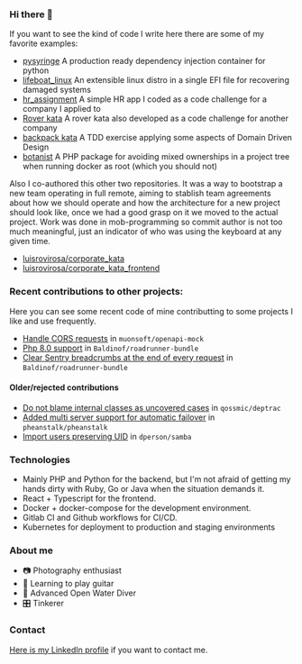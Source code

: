 ### Hi there 👋

If you want to see the kind of code I write here there are some of my favorite examples:
 - [pysyringe](https://github.com/hugochinchilla/pysyringe) A production ready dependency injection container for python
 - [lifeboat_linux](https://github.com/hugochinchilla/lifeboat_linux) An extensible linux distro in a single EFI file for recovering damaged systems
 - [hr_assignment](https://github.com/hugochinchilla/hr_assignment) A simple HR app I coded as a code challenge for a company I applied to
 - [Rover kata](https://github.com/hugochinchilla/wallbox-rover-kata) A rover kata also developed as a code challenge for another company
 - [backpack kata](https://github.com/hugochinchilla/backpack-kata-2020) A TDD exercise applying some aspects of Domain Driven Design
 - [botanist](https://github.com/hugochinchilla/botanist) A PHP package for avoiding mixed ownerships in a project tree when running docker as root (which you should not)

Also I co-authored this other two repositories. It was a way to bootstrap a new team operating in full remote, aiming to stablish team agreements about how we should operate and how the architecture for a new project should look like, once we had a good grasp on it we moved to the actual project. Work was done in mob-programming so commit author is not too much meaningful, just an indicator of who was using the keyboard at any given time.

* [luisrovirosa/corporate_kata](https://github.com/luisrovirosa/corporate_kata)
* [luisrovirosa/corporate_kata_frontend](https://github.com/luisrovirosa/corporate_kata_frontend)

### Recent contributions to other projects:

Here you can see some recent code of mine contributting to some projects I like and use frequently.

* [Handle CORS requests](https://github.com/muonsoft/openapi-mock/pull/36) in `muonsoft/openapi-mock`
* [Php 8.0 support](https://github.com/Baldinof/roadrunner-bundle/pull/23) in `Baldinof/roadrunner-bundle`
* [Clear Sentry breadcrumbs at the end of every request](https://github.com/Baldinof/roadrunner-bundle/pull/17) in `Baldinof/roadrunner-bundle`

#### Older/rejected contributions

* [Do not blame internal classes as uncovered cases](https://github.com/qossmic/deptrac/pull/310) in `qossmic/deptrac`
* [Added multi server support for automatic failover](https://github.com/pheanstalk/pheanstalk/pull/110) in `pheanstalk/pheanstalk`
* [Import users preserving UID](https://github.com/dperson/samba/pull/7) in `dperson/samba`

### Technologies

* Mainly PHP and Python for the backend, but I'm not afraid of getting my hands dirty with Ruby, Go or Java when the situation demands it.
* React + Typescript for the frontend.
* Docker + docker-compose for the development environment.
* Gitlab CI and Github workflows for CI/CD.
* Kubernetes for deployment to production and staging environments

### About me

- 📷 Photography enthusiast
- 🎸 Learning to play guitar
- 🐬 Advanced Open Water Diver
- 🎛️ Tinkerer

### Contact

[Here is my LinkedIn profile](https://www.linkedin.com/in/hugo-chinchilla-carbonell/) if you want to contact me.

